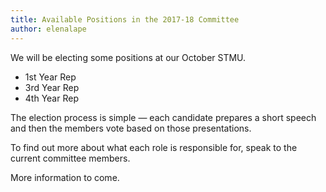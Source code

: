 ```yaml
---
title: Available Positions in the 2017-18 Committee
author: elenalape
---
```


We will be electing some positions at our October STMU.

- 1st Year Rep
- 3rd Year Rep
- 4th Year Rep

The election process is simple — each candidate prepares a short speech and then the members vote based on those presentations.

To find out more about what each role is responsible for, speak to the current committee members.

More information to come.
